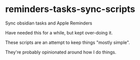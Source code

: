 # reminders-tasks-sync-scripts
Sync obsidian tasks and Apple Reminders

Have needed this for a while, but kept over-doing it. 

These scripts are an attempt to keep things "mostly simple".

They're probably opinionated around how I do things.
